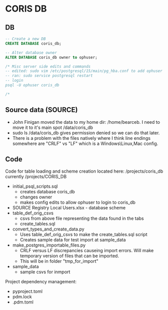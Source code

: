 # CORIS DB

## DB
```sql
-- Create a new DB
CREATE DATABASE coris_db;

-- Alter database owner
ALTER DATABASE coris_db owner to ophuser;

/* Misc server side edits and commands
-- edited: sudo vim /etc/postgresql/15/main/pg_hba.conf to add ophuser to coris_db on line 93.
-- ran: sudo service postgresql restart
-- login
psql -U ophuser coris_db

/*
```

## Source data (SOURCE)
* John Finigan moved the data to my home dir: /home/bearceb. I need to move it to it's main spot /data/coris_db
* sudo ls /data/coris_db gives permission denied so we can do that later.
* There is a problem with the files natively where I think line endings somewhere are "CRLF" vs "LF" which is a Windows\Linux,Mac config.

## Code
Code for table loading and scheme creation located here: /projects/coris_db currently /projects/CORIS_DB

* initial_psql_scripts.sql
  - creates database coris_db
  - changes owner
  - makes config edits to allow ophuser to login to coris_db
* SOURCE Registry Local Users.xlsx - database scheme
* table_def_orig_csvs
  - csvs from above file representing the data found in the tabs
  - create_tables.sql 
* convert_types_and_create_data.py
  - Uses table_def_orig_csvs to make the create_tables.sql script
  - Creates sample data for test import at sample_data
* make_postgres_importable_files.py
  - CRLF versus LF discrepancies causeing import errors. Will make temporary version of files that can be imported.
  - This will be in folder "tmp_for_import"
* sample_data
  - sample csvs for inmport

Project dependency management:
* pyproject.toml
* pdm.lock
* .pdm.toml 
